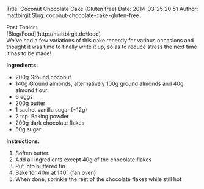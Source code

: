 Title: Coconut Chocolate Cake (Gluten free)
Date: 2014-03-25 20:51
Author: mattbirgit
Slug: coconut-chocolate-cake-gluten-free

<div class="field field-name-taxonomy-vocabulary-2 field-type-taxonomy-term-reference field-label-above">
<div class="field-label">
Post Topics: 

</div>
<div class="field-items">
<div class="field-item even">
[Blog/Food](http://mattbirgit.de/food)

</div>
</div>
</div>
<div class="field field-name-body field-type-text-with-summary field-label-hidden">
<div class="field-items">
<div class="field-item even">
We've had a few variations of this cake recently for various occasions
and thought it was time to finally write it up, so as to reduce stress
the next time it has to be made!

<!--break-->

**Ingredients:**

-   200g Ground coconut
-   140g Ground almonds, alternatively 100g ground almonds and 40g
    almond flour
-   6 eggs
-   200g butter
-   1 sachet vanilla sugar (\~12g)
-   2 tsp. Baking powder
-   200g dark chocolate flakes
-   50g sugar

**Instructions:**

1.  Soften butter. 
2.  Add all ingredients except 40g of the chocolate flakes
3.  Put into buttered tin
4.  Bake for 40m at 140° (fan oven)
5.  When done, sprinkle the rest of the chocolate flakes while still hot

</div>
</div>
</div>
</p>

